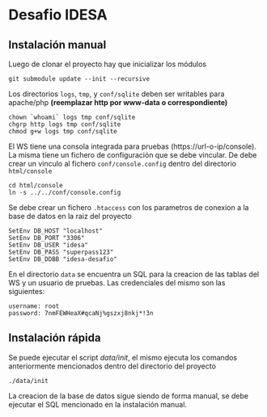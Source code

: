 # Desafio IDESA

## Instalación manual

Luego de clonar el proyecto hay que inicializar los módulos
```
git submodule update --init --recursive
```

Los directorios `logs`, `tmp`, y `conf/sqlite` deben ser writables para apache/php **(reemplazar http por www-data o correspondiente)**
```
chown `whoami` logs tmp conf/sqlite
chgrp http logs tmp conf/sqlite
chmod g+w logs tmp conf/sqlite
```

El WS tiene una consola integrada para pruebas (https://url-o-ip/console). La misma tiene un fichero de configuración que se debe vincular.
De debe crear un vinculo al fichero `conf/console.config` dentro del directorio `html/console`
```
cd html/console
ln -s ../../conf/console.config
```

Se debe crear un fichero `.htaccess` con los parametros de conexion a la base de datos en la raiz del proyecto
```
SetEnv DB_HOST "localhost"
SetEnv DB_PORT "3306"
SetEnv DB_USER "idesa"
SetEnv DB_PASS "superpass123"
SetEnv DB_DDBB "idesa-desafio"
```

En el directorio `data` se encuentra un SQL para la creacion de las tablas del WS y un usuario de pruebas.
Las credenciales del mismo son las siguientes:
```
username: root
password: 7nmFEWHeaX#qcaNj%gszxj8nkj*!3n
```

## Instalación rápida

Se puede ejecutar el script *data/init*, el mismo ejecuta los comandos anteriormente mencionados dentro del directorio del proyecto
```
./data/init
```

La creacion de la base de datos sigue siendo de forma manual, se debe ejecutar el SQL mencionado en la instalación manual.
